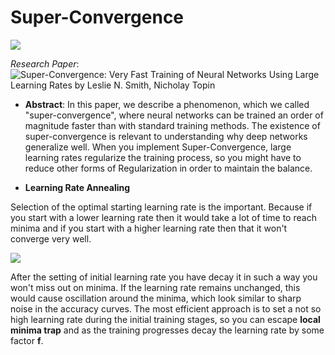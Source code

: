 # Super-Convergence

![](https://pngimage.net/wp-content/uploads/2018/06/superman-cartoon-png-1.png)


*Research Paper*: ![Super-Convergence: Very Fast Training of Neural Networks Using Large Learning Rates by
Leslie N. Smith, Nicholay Topin](https://arxiv.org/abs/1708.07120)

* **Abstract**: In this paper, we describe a phenomenon, which we called "super-convergence", where neural networks can be trained an order of magnitude faster than with standard training methods. The existence of super-convergence is relevant to understanding why deep networks generalize well.
When you implement Super-Convergence, large learning rates regularize the training process, so you might have to reduce other forms of Regularization in order to maintain the balance. 

* **Learning Rate Annealing**

Selection of the optimal starting learning rate is the important. Because if you start with a lower learning rate then it would take a lot of time to reach minima and if you start with a higher learning rate then that it won't converge very well. 


![](https://www.bdhammel.com/assets/learning-rate/lr-types.png)


After the setting of initial learning rate you have decay it in such a way you won't miss out on minima. If the learning rate remains unchanged, this would cause oscillation around the minima, which look similar to sharp noise in the accuracy curves. 
The most efficient approach is to set a not so high learning rate during the initial training stages, so you can escape **local minima trap** and as the training progresses decay the learning rate by some factor **f**.


